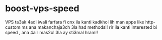 # boost-vps-speed
VPS ta3ak 4adi iwali farfara fi cnx ila kanti kadkhol lih man apps like http-custom ms ana makanchaja3ch 3la had methods!! rir ila kanti interested bi speed , ana 4air mas2ol 3la ay sti3mal hram!! 
